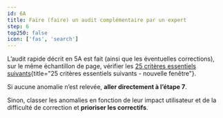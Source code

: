 ```yaml
---
id: 6A
title: Faire (faire) un audit complémentaire par un expert
step: 6
top250: false
icon: ['fas', 'search']
---
```


L’audit rapide décrit en 5A est fait (ainsi que les éventuelles corrections), sur le même échantillon de page, vérifier les [25 critères essentiels suivants](https://design.numerique.gouv.fr/outils/audit-complementaire/){title="25 critères essentiels suivants - nouvelle fenêtre"}.

Si aucune anomalie n’est relevée, <strong>aller directement à l’étape 7</strong>.

Sinon, classer les anomalies en fonction de leur impact utilisateur et de la difficulté de correction et <strong>prioriser les correctifs</strong>.
